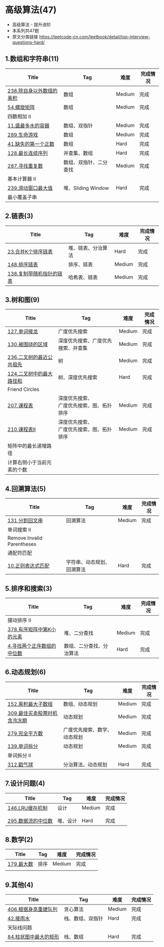 # 高级算法(47)
- 高级算法 - 提升进阶
- 本系列共47题
- 原文分类链接 https://leetcode-cn.com/leetbook/detail/top-interview-questions-hard/

## 1.数组和字符串(11)

| Title                                                        | Tag                    | 难度   | 完成情况 |
| ------------------------------------------------------------ | ---------------------- | ------ | -------- |
| [238.除自身以外数组的乘积](https://leetcode-cn.com/problems/product-of-array-except-self/) | 数组                   | Medium | 完成     |
| [54.螺旋矩阵](https://leetcode-cn.com/problems/spiral-matrix/) | 数组                   | Medium | 完成     |
| 四数相加 II                                                  |                        |        |          |
| [11.盛最多水的容器](https://leetcode-cn.com/problems/container-with-most-water/) | 数组、双指针           | Medium | 完成     |
| [289.生命游戏](https://leetcode-cn.com/problems/game-of-life/) | 数组                   | Medium | 完成     |
| [41.缺失的第一个正数](https://leetcode-cn.com/problems/first-missing-positive/) | 数组                   | Hard   | 完成     |
| [128.最长连续序列](https://leetcode-cn.com/problems/longest-consecutive-sequence/) | 并查集、数组           | Hard   | 完成     |
| [287.寻找重复数](https://leetcode-cn.com/problems/find-the-duplicate-number/) | 数组、双指针、二分查找 | Medium | 完成     |
| 基本计算器 II                                                |                        |        |          |
| [239.滑动窗口最大值](https://leetcode-cn.com/problems/sliding-window-maximum/) | 堆、Sliding Window     | Hard   | 完成     |
| 最小覆盖子串                                                 |                        |        |          |

## 2.链表(3)

| Title                                                        | Tag                | 难度   | 完成情况 |
| ------------------------------------------------------------ | ------------------ | ------ | -------- |
| [23.合并K个排序链表](https://leetcode-cn.com/problems/merge-k-sorted-lists/) | 堆、链表、分治算法 | Hard   | 完成     |
| [148.排序链表](https://leetcode-cn.com/problems/sort-list/)  | 排序、链表         | Medium | 完成     |
| [138.复制带随机指针的链表](https://leetcode-cn.com/problems/copy-list-with-random-pointer/) | 哈希表、链表       | Medium | 完成     |

## 3.树和图(9)

| Title                                                        | Tag                                            | 难度   | 完成情况 |
| ------------------------------------------------------------ | ---------------------------------------------- | ------ | -------- |
| [127.单词接龙](https://leetcode-cn.com/problems/word-ladder/) | 广度优先搜索                                   | Medium | 完成     |
| [130.被围绕的区域](https://leetcode-cn.com/problems/surrounded-regions/) | 深度优先搜索、广度优先搜索、并查集             | Medium | 完成     |
| [236.二叉树的最近公共祖先](https://leetcode-cn.com/problems/lowest-common-ancestor-of-a-binary-tree/) | 树                                             | Medium | 完成     |
| [124.二叉树中的最大路径和](https://leetcode-cn.com/problems/binary-tree-maximum-path-sum/) | 树、深度优先搜索                               | Hard   | 完成     |
| Friend Circles                                               |                                                |        |          |
| [207.课程表](https://leetcode-cn.com/problems/course-schedule/) | 深度优先搜索、<br />广度优先搜索、图、拓扑排序 | Medium | 完成     |
| [210.课程表II](https://leetcode-cn.com/problems/course-schedule-ii/) | 深度优先搜索、<br />广度优先搜索、图、拓扑排序 | Medium | 完成     |
| 矩阵中的最长递增路径                                         |                                                |        |          |
| 计算右侧小于当前元素的个数                                   |                                                |        |          |

## 4.回溯算法(5)

| Title                                                        | Tag                        | 难度   | 完成情况 |
| ------------------------------------------------------------ | -------------------------- | ------ | -------- |
| [131.分割回文串](https://leetcode-cn.com/problems/palindrome-partitioning/) | 回溯算法                   | Medium | 完成     |
| 单词搜索 II                                                  |                            |        |          |
| Remove Invalid Parentheses                                   |                            |        |          |
| 通配符匹配                                                   |                            |        |          |
| [10.正则表达式匹配](https://leetcode-cn.com/problems/regular-expression-matching/) | 字符串、动态规划、回溯算法 | Hard   | 完成     |

## 5.排序和搜索(3)

| Title                                                        | Tag                      | 难度   | 完成情况 |
| ------------------------------------------------------------ | ------------------------ | ------ | -------- |
| 摆动排序 II                                                  |                          |        |          |
| [378.有序矩阵中第K小的元素](https://leetcode-cn.com/problems/kth-smallest-element-in-a-sorted-matrix/) | 堆、二分查找             | Medium | 完成     |
| [4.寻找两个正序数组的中位数](https://leetcode-cn.com/problems/median-of-two-sorted-arrays/) | 数组、二分查找、分治算法 | Hard   | 完成     |

## 6.动态规划(6)

| Title                                                        | Tag                          | 难度   | 完成情况 |
| ------------------------------------------------------------ | ---------------------------- | ------ | -------- |
| [152.乘积最大子数组](https://leetcode-cn.com/problems/maximum-product-subarray/) | 数组、动态规划               | Medium | 完成     |
| [309.最佳买卖股票时机含冷冻期](https://leetcode-cn.com/problems/best-time-to-buy-and-sell-stock-with-cooldown/) | 动态规划                     | Medium | 完成     |
| [279.完全平方数](https://leetcode-cn.com/problems/perfect-squares/) | 广度优先搜索、数学、动态规划 | Medium | 完成     |
| [139.单词拆分](https://leetcode-cn.com/problems/word-break/) | 动态规划                     | Medium | 完成     |
| 单词拆分 II                                                  |                              |        |          |
| [312.戳气球](https://leetcode-cn.com/problems/burst-balloons/) | 分治算法、动态规划           | Hard   | 完成     |

## 7.设计问题(4)

| Title                                                        | Tag      | 难度   | 完成情况 |
| ------------------------------------------------------------ | -------- | ------ | -------- |
| [146.LRU缓存机制](https://leetcode-cn.com/problems/lru-cache/) | 设计     | Medium | 完成     |
|                                                              |          |        |          |
|                                                              |          |        |          |
| [295.数据流的中位数](https://leetcode-cn.com/problems/find-median-from-data-stream/) | 堆、设计 | Hard   | 完成     |

## 8.数学(2)

| Title                                                        | Tag  | 难度   | 完成情况 |
| ------------------------------------------------------------ | ---- | ------ | -------- |
| [179.最大数](https://leetcode-cn.com/problems/largest-number/) | 排序 | Medium | 完成     |
|                                                              |      |        |          |

## 9.其他(4)

| Title                                                        | Tag              | 难度   | 完成情况 |
| ------------------------------------------------------------ | ---------------- | ------ | -------- |
| [406.根据身高重建队列](https://leetcode-cn.com/problems/queue-reconstruction-by-height/) | 贪心算法         | Medium | 完成     |
| [42.接雨水](https://leetcode-cn.com/problems/trapping-rain-water/) | 栈、数组、双指针 | Hard   | 完成     |
| 天际线问题                                                   |                  |        |          |
| [84.柱状图中最大的矩形](https://leetcode-cn.com/problems/largest-rectangle-in-histogram/) | 栈、数组         | Hard   | 完成     |